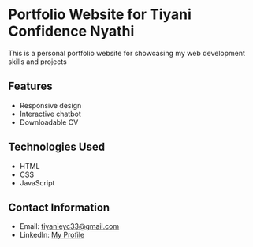 # Portfolio Website for Tiyani Confidence Nyathi
This is a personal portfolio website for showcasing my web development skills and projects
## Features
- Responsive design
- Interactive chatbot
- Downloadable CV

## Technologies Used
- HTML
- CSS
- JavaScript

## Contact Information
- Email: [tiyanieyc33@gmail.com](mailto:tiyanieyc33@gmail.com)
- LinkedIn: [My Profile](http://linkedin.com/in/tiyani-confidence-334541197)